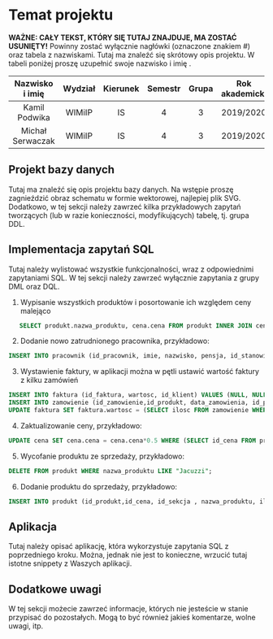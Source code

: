 # Temat projektu
**WAŻNE: CAŁY TEKST, KTÓRY SIĘ TUTAJ ZNAJDUJE, MA ZOSTAĆ USUNIĘTY!** Powinny zostać wyłącznie nagłówki (oznaczone znakiem #) oraz tabela z nazwiskami.
Tutaj ma znaleźć się skrótowy opis projektu. W tabeli poniżej proszę uzupełnić swoje nazwisko i imię
.

| Nazwisko i imię | Wydział | Kierunek | Semestr | Grupa | Rok akademicki |
| :-------------: | :-----: | :------: | :-----: | :---: | :------------: |
| Kamil Podwika         | WIMiIP  | IS       |   4     | 3     | 2019/2020      |
| Michał Serwaczak        | WIMiIP  | IS       |   4     | 3     | 2019/2020      |

## Projekt bazy danych

Tutaj ma znaleźć się opis projektu bazy danych. Na wstępie proszę zagnieździć obraz schematu w formie wektorowej, najlepiej plik SVG. Dodatkowo, w tej sekcji należy zawrzeć kilka przykładowych zapytań tworzących (lub w razie konieczności, modyfikujących) tabelę, tj. grupa DDL.

## Implementacja zapytań SQL
Tutaj należy wylistować wszystkie funkcjonalności, wraz z odpowiednimi zapytaniami SQL. W tej sekcji należy zawrzeć wyłącznie zapytania z grupy DML oraz DQL.
1. Wypisanie wszystkich produktów i posortowanie ich względem ceny malejąco
 ```sql
    SELECT produkt.nazwa_produktu, cena.cena FROM produkt INNER JOIN cena ON cena.id_cena = produkt.id_cena ORDER BY cena.cena DESC;
```
2. Dodanie nowo zatrudnionego pracownika, przykładowo:
```sql
INSERT INTO pracownik (id_pracownik, imie, nazwisko, pensja, id_stanowisko) VALUES (NULL, "przyklad_imie", "przyklad_nazwisko", 9999, (SELECT id_stanowisko FROM stanowisko where id_stanowisko=2));
```
3. Wystawienie faktury, w aplikacji można w pętli ustawić wartość faktury z kilku zamówień
```sql
INSERT INTO faktura (id_faktura, wartosc, id_klient) VALUES (NULL, NULL, 1);
INSERT INTO zamowienie (id_zamowienie,id_produkt, data_zamowienia, id_pracownik, ilosc, id_faktura) VALUES (NULL, (SELECT id_produkt FROM produkt WHERE id_produkt = 5), "2020-05-17", (SELECT id_pracownik FROM pracownik WHERE id_pracownik= 4), 2, (SELECT id_faktura FROM faktura WHERE id_faktura = 3));
UPDATE faktura SET faktura.wartosc = (SELECT ilosc FROM zamowienie WHERE id_zamowienie = 2) * (SELECT cena FROM cena INNER JOIN produkt ON cena.id_cena = produkt.id_cena WHERE produkt.id_produkt = 5) WHERE id_faktura = 3;
```
4. Zaktualizowanie ceny, przykładowo:
```sql
UPDATE cena SET cena.cena = cena.cena*0.5 WHERE (SELECT id_cena FROM produkt WHERE nazwa_produktu LIKE "Jacuzzi");
```
5. Wycofanie produktu ze sprzedaży, przykładowo:
```sql
DELETE FROM produkt WHERE nazwa_produktu LIKE "Jacuzzi";
```
6. Dodanie produktu do sprzedaży, przykładowo:
```sql
INSERT INTO produkt (id_produkt,id_cena, id_sekcja , nazwa_produktu, ilosc_produktow) VALUES (0, (SELECT id_cena FROM cena WHERE cena = 7000), (SELECT id_sekcja FROM sekcja WHERE sekcja LIKE "Ogrodnicza"), "Jacuzzi", 2);
```

## Aplikacja
Tutaj należy opisać aplikację, która wykorzystuje zapytania SQL z poprzedniego kroku. Można, jednak nie jest to konieczne, wrzucić tutaj istotne snippety z Waszych aplikacji.

## Dodatkowe uwagi
W tej sekcji możecie zawrzeć informacje, których nie jesteście w stanie przypisać do pozostałych. Mogą to być również jakieś komentarze, wolne uwagi, itp.
